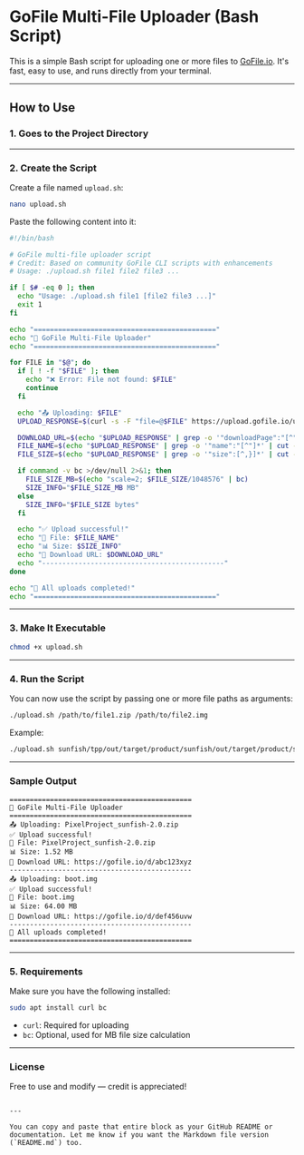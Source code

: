# GoFile Multi-File Uploader (Bash Script)

This is a simple Bash script for uploading one or more files to [GoFile.io](https://gofile.io). It's fast, easy to use, and runs directly from your terminal.

---

## How to Use

### 1. Goes to the Project Directory

---

### 2. Create the Script

Create a file named `upload.sh`:

```bash
nano upload.sh
```

Paste the following content into it:

```bash
#!/bin/bash

# GoFile multi-file uploader script
# Credit: Based on community GoFile CLI scripts with enhancements
# Usage: ./upload.sh file1 file2 file3 ...

if [ $# -eq 0 ]; then
  echo "Usage: ./upload.sh file1 [file2 file3 ...]"
  exit 1
fi

echo "============================================="
echo "🚀 GoFile Multi-File Uploader"
echo "============================================="

for FILE in "$@"; do
  if [ ! -f "$FILE" ]; then
    echo "❌ Error: File not found: $FILE"
    continue
  fi

  echo "📤 Uploading: $FILE"
  UPLOAD_RESPONSE=$(curl -s -F "file=@$FILE" https://upload.gofile.io/uploadFile)

  DOWNLOAD_URL=$(echo "$UPLOAD_RESPONSE" | grep -o '"downloadPage":"[^"]*' | cut -d'"' -f4)
  FILE_NAME=$(echo "$UPLOAD_RESPONSE" | grep -o '"name":"[^"]*' | cut -d'"' -f4)
  FILE_SIZE=$(echo "$UPLOAD_RESPONSE" | grep -o '"size":[^,}]*' | cut -d':' -f2)

  if command -v bc >/dev/null 2>&1; then
    FILE_SIZE_MB=$(echo "scale=2; $FILE_SIZE/1048576" | bc)
    SIZE_INFO="$FILE_SIZE_MB MB"
  else
    SIZE_INFO="$FILE_SIZE bytes"
  fi

  echo "✅ Upload successful!"
  echo "📁 File: $FILE_NAME"
  echo "📊 Size: $SIZE_INFO"
  echo "🔗 Download URL: $DOWNLOAD_URL"
  echo "---------------------------------------------"
done

echo "📝 All uploads completed!"
echo "============================================="
```

---

### 3. Make It Executable

```bash
chmod +x upload.sh
```

---

### 4. Run the Script

You can now use the script by passing one or more file paths as arguments:

```bash
./upload.sh /path/to/file1.zip /path/to/file2.img
```

Example:

```bash
./upload.sh sunfish/tpp/out/target/product/sunfish/out/target/product/sunfish/PixelProject_sunfish-2.0-unofficial-20250407-0455.zip sunfish/tpp/out/target/product/sunfish/boot.img
```
---

### Sample Output

```
=============================================
🚀 GoFile Multi-File Uploader
=============================================
📤 Uploading: PixelProject_sunfish-2.0.zip
✅ Upload successful!
📁 File: PixelProject_sunfish-2.0.zip
📊 Size: 1.52 MB
🔗 Download URL: https://gofile.io/d/abc123xyz
---------------------------------------------
📤 Uploading: boot.img
✅ Upload successful!
📁 File: boot.img
📊 Size: 64.00 MB
🔗 Download URL: https://gofile.io/d/def456uvw
---------------------------------------------
📝 All uploads completed!
=============================================
```
---

### 5. Requirements

Make sure you have the following installed:

```bash
sudo apt install curl bc
```

- `curl`: Required for uploading
- `bc`: Optional, used for MB file size calculation

---

### License

Free to use and modify — credit is appreciated!
```

---

You can copy and paste that entire block as your GitHub README or documentation. Let me know if you want the Markdown file version (`README.md`) too.
